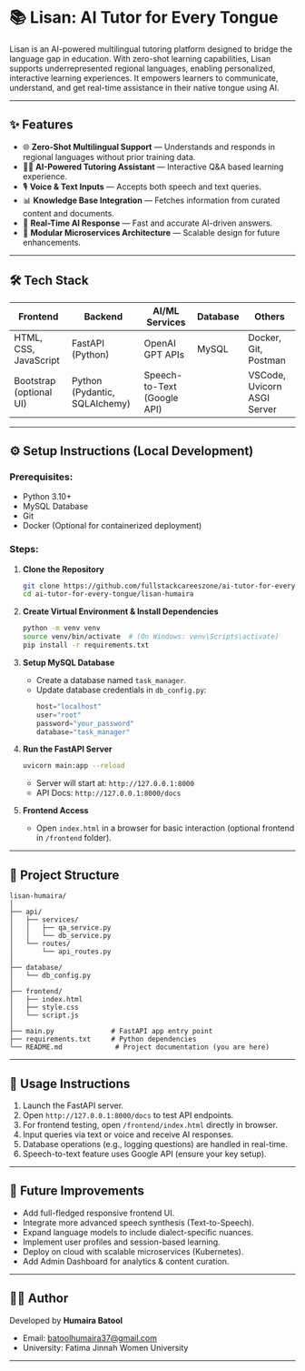 # 📚 Lisan: AI Tutor for Every Tongue

Lisan is an AI-powered multilingual tutoring platform designed to bridge the language gap in education. With zero-shot learning capabilities, Lisan supports underrepresented regional languages, enabling personalized, interactive learning experiences. It empowers learners to communicate, understand, and get real-time assistance in their native tongue using AI.

---

## ✨ Features
- 🌐 **Zero-Shot Multilingual Support** — Understands and responds in regional languages without prior training data.
- 🧑‍🏫 **AI-Powered Tutoring Assistant** — Interactive Q&A based learning experience.
- 🎙️ **Voice & Text Inputs** — Accepts both speech and text queries.
- 📊 **Knowledge Base Integration** — Fetches information from curated content and documents.
- 🚀 **Real-Time AI Response** — Fast and accurate AI-driven answers.
- 🔗 **Modular Microservices Architecture** — Scalable design for future enhancements.

---

## 🛠️ Tech Stack

| Frontend                  | Backend                     | AI/ML Services               | Database               | Others                     |
|---------------------------|-----------------------------|------------------------------|------------------------|----------------------------|
| HTML, CSS, JavaScript      | FastAPI (Python)             | OpenAI GPT APIs               | MySQL                   | Docker, Git, Postman       |
| Bootstrap (optional UI)    | Python (Pydantic, SQLAlchemy)| Speech-to-Text (Google API)   |                        | VSCode, Uvicorn ASGI Server |

---

## ⚙️ Setup Instructions (Local Development)

### Prerequisites:
- Python 3.10+
- MySQL Database
- Git
- Docker (Optional for containerized deployment)

### Steps:
1. **Clone the Repository**
   ```bash
   git clone https://github.com/fullstackcareeszone/ai-tutor-for-every-tongue.git
   cd ai-tutor-for-every-tongue/lisan-humaira
   ```

2. **Create Virtual Environment & Install Dependencies**
   ```bash
   python -m venv venv
   source venv/bin/activate  # (On Windows: venv\Scripts\activate)
   pip install -r requirements.txt
   ```

3. **Setup MySQL Database**
   - Create a database named `task_manager`.
   - Update database credentials in `db_config.py`:
     ```python
     host="localhost"
     user="root"
     password="your_password"
     database="task_manager"
     ```

4. **Run the FastAPI Server**
   ```bash
   uvicorn main:app --reload
   ```
   - Server will start at: `http://127.0.0.1:8000`
   - API Docs: `http://127.0.0.1:8000/docs`

5. **Frontend Access**
   - Open `index.html` in a browser for basic interaction (optional frontend in `/frontend` folder).

---

## 📂 Project Structure
```
lisan-humaira/
│
├── api/
│   ├── services/
│   │   ├── qa_service.py
│   │   └── db_service.py
│   └── routes/
│       └── api_routes.py
│
├── database/
│   └── db_config.py
│
├── frontend/
│   ├── index.html
│   ├── style.css
│   └── script.js
│
├── main.py              # FastAPI app entry point
├── requirements.txt     # Python dependencies
└── README.md             # Project documentation (you are here)
```

---

## 📝 Usage Instructions
1. Launch the FastAPI server.
2. Open `http://127.0.0.1:8000/docs` to test API endpoints.
3. For frontend testing, open `/frontend/index.html` directly in browser.
4. Input queries via text or voice and receive AI responses.
5. Database operations (e.g., logging questions) are handled in real-time.
6. Speech-to-text feature uses Google API (ensure your key setup).

---

## 🚀 Future Improvements
- Add full-fledged responsive frontend UI.
- Integrate more advanced speech synthesis (Text-to-Speech).
- Expand language models to include dialect-specific nuances.
- Implement user profiles and session-based learning.
- Deploy on cloud with scalable microservices (Kubernetes).
- Add Admin Dashboard for analytics & content curation.

---

## 👩‍💻 Author
Developed by **Humaira Batool**  
- Email: batoolhumaira37@gmail.com  
- University: Fatima Jinnah Women University  
---

